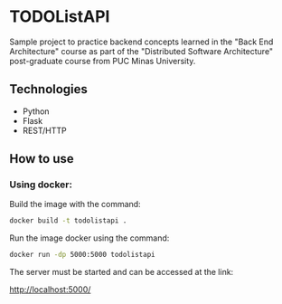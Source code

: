 # TODOListAPI

Sample project to practice backend concepts learned in the "Back End Architecture" course as part of the "Distributed Software Architecture" post-graduate course from PUC Minas University.

## Technologies
- Python
- Flask
- REST/HTTP

## How to use

### Using docker:
Build the image with the command:
```sh
docker build -t todolistapi .
```

Run the image docker using the command:
```sh
docker run -dp 5000:5000 todolistapi
```

The server must be started and can be accessed at the link:

[http://localhost:5000/](http://localhost:5000/)
